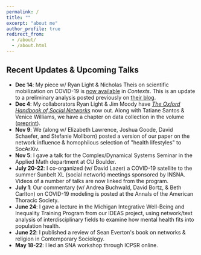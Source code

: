 ```yaml
---
permalink: /
title: ""
excerpt: "about me"
author_profile: true
redirect_from: 
  - /about/
  - /about.html
---
```


Recent Updates & Upcoming Talks
------
  - **Dec 14**: My piece w/ Ryan Light & Nicholas Theis on scientific mobilization on COVID-19 is [now available](/Contexts_PubMed/) in *Contexts*. This is an update to a preliminary analysis posted previously on [their blog](https://contexts.org/blog/education-under-covid-19/#light).
  - **Dec 4**: My collaborators Ryan Light & Jim Moody have [*The Oxford Handbook of Social Networks*](https://global.oup.com/academic/product/the-oxford-handbook-of-social-networks-9780190251765?cc=us&lang=en&) now out. Along with Tatiane Santos & Venice Williams, we have a chapter on data collection in the volume ([preprint](https://osf.io/preprints/socarxiv/zgawf/)).
  - **Nov 9**: We (along w/ Elizabeth Lawrence, Joshua Goode, David Schaefer, and Stefanie Mollborn) posted a version of our paper on the network influence & homophilous selection of "health lifestyles" to SocArXiv.
  - **Nov 5**: I gave a talk for the Complex/Dynamical Systems Seminar in the Applied Math department at CU Boulder.
  - **July 20-22**: I co-organized (w/ David Lazer) a COVID-19 satellite to the summer Sunbelt XL (social network) meetings sponsored by INSNA. Videos of a number of talks are now linked from the program.
  - **July 1**: Our commentary (w/ Andrea Buchwald, David Bortz, & Beth Carlton) on COVID-19 modeling is posted at the Annals of the American Thoracic Society.
  - **June 24**: I gave a lecture in the Michigan Integrative Well-Being and Inequality Training Program from our IDEAS project, using network/text analysis of interdisciplinary fields to examine how mental health fits into population health.
  - **June 22**: I published a review of Sean Everton's book on networks & religion in Contemporary Sociology.
  - **May 18-22**: I led an SNA workshop through ICPSR online. 
